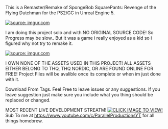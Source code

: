 This is a Remaster/Remake of SpongeBob SquarePants: Revenge of the Flying Dutchman for the PS2/GC in Unreal Engine 5.

<a href="https://imgur.com/gallery/CoSd0zT"><img src="https://i.imgur.com/lHYvRMM.jpeg" title="source: imgur.com" /></a>

I am doing this project solo and with NO ORIGINAL SOURCE CODE! So Progress may be slow.. 
But it was a game i really enjoyed as a kid so i figured why not try to remake it.

<a href="https://imgur.com/gallery/CoSd0zT"><img src="https://i.imgur.com/xwKDXwY.jpeg" title="source: imgur.com" /></a>

I OWN NONE OF THE ASSETS USED IN THIS PROJECT! ALL ASSETS EITHER BELONG TO THQ, THQ NORDIC, OR ARE FOUND ONLINE FOR FREE!
Project Files will be avalible once its complete or when im just done with it.

Download From Tags. Feel Free to leave issues or any suggestions. If you leave suggestion just make sure you include what you thing should be replaced or changed.

MOST RECENT LIVE DEVELOPMENT STREATM!
[![CLICK IMAGE TO VIEW!](https://img.youtube.com/vi/7NLIF6q9koI/0.jpg)](https://www.youtube.com/watch?v=7NLIF6q9koI)
Sub To me at https://www.youtube.com/c/ParallelProductionsYT for all things homebrew.
